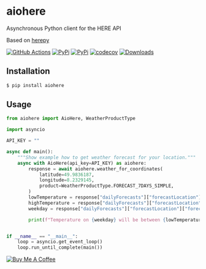 # aiohere

Asynchronous Python client for the HERE API

Based on [herepy](https://github.com/abdullahselek/HerePy)

[![GitHub Actions](https://github.com/eifinger/aiohere/workflows/CI/badge.svg)](https://github.com/eifinger/aiohere/actions?workflow=CI)
[![PyPi](https://img.shields.io/pypi/v/aiohere.svg)](https://pypi.python.org/pypi/aiohere)
[![PyPi](https://img.shields.io/pypi/l/aiohere.svg)](https://github.com/eifinger/aiohere/blob/master/LICENSE)
[![codecov](https://codecov.io/gh/eifinger/aiohere/branch/master/graph/badge.svg)](https://codecov.io/gh/eifinger/aiohere)
[![Downloads](https://pepy.tech/badge/aiohere)](https://pepy.tech/project/aiohere)

## Installation

```bash
$ pip install aiohere
```

## Usage

```python
from aiohere import AioHere, WeatherProductType

import asyncio

API_KEY = ""

async def main():
    """Show example how to get weather forecast for your location."""
    async with AioHere(api_key=API_KEY) as aiohere:
        response = await aiohere.weather_for_coordinates(
            latitude=49.9836187,
            longitude=8.2329145,
            product=WeatherProductType.FORECAST_7DAYS_SIMPLE,
        )
        lowTemperature = response["dailyForecasts"]["forecastLocation"]["forecast"][0]["lowTemperature"]
        highTemperature = response["dailyForecasts"]["forecastLocation"]["forecast"][0]["highTemperature"]
        weekday = response["dailyForecasts"]["forecastLocation"]["forecast"][0]["weekday"]

        print(f"Temperature on {weekday} will be between {lowTemperature}°C and {highTemperature}°C")


if __name__ == "__main__":
    loop = asyncio.get_event_loop()
    loop.run_until_complete(main())
```

<a href="https://www.buymeacoffee.com/eifinger" target="_blank"><img src="https://www.buymeacoffee.com/assets/img/custom_images/black_img.png" alt="Buy Me A Coffee" style="height: auto !important;width: auto !important;" ></a><br>